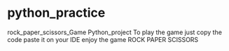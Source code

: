 # python_practice
rock_paper_scissors_Game
Python_project
To play the game 
just copy the code
paste it on your IDE
enjoy the game
ROCK PAPER SCISSORS
